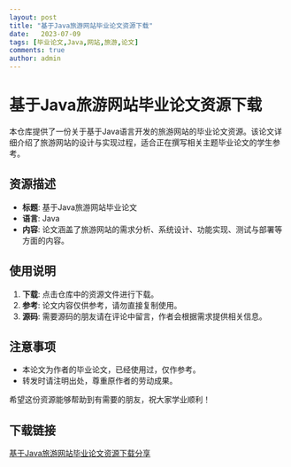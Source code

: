 ```yaml
---
layout: post
title: "基于Java旅游网站毕业论文资源下载"
date:   2023-07-09
tags: [毕业论文,Java,网站,旅游,论文]
comments: true
author: admin
---
```

# 基于Java旅游网站毕业论文资源下载

本仓库提供了一份关于基于Java语言开发的旅游网站的毕业论文资源。该论文详细介绍了旅游网站的设计与实现过程，适合正在撰写相关主题毕业论文的学生参考。

## 资源描述

- **标题**: 基于Java旅游网站毕业论文
- **语言**: Java
- **内容**: 论文涵盖了旅游网站的需求分析、系统设计、功能实现、测试与部署等方面的内容。

## 使用说明

1. **下载**: 点击仓库中的资源文件进行下载。
2. **参考**: 论文内容仅供参考，请勿直接复制使用。
3. **源码**: 需要源码的朋友请在评论中留言，作者会根据需求提供相关信息。

## 注意事项

- 本论文为作者的毕业论文，已经使用过，仅作参考。
- 转发时请注明出处，尊重原作者的劳动成果。

希望这份资源能够帮助到有需要的朋友，祝大家学业顺利！

## 下载链接

[基于Java旅游网站毕业论文资源下载分享](https://pan.quark.cn/s/c874c6acad2c)
